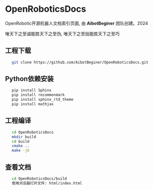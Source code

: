 # OpenRoboticsDocs

OpenRobotic开源机器人文档索引页面, 由 **AibotBeginer** 团队创建。2024

唯天下之至诚能胜天下之至伪, 
唯天下之至拙能胜天下之至巧


## 工程下载

```bash
   git clone https://github.com/AibotBeginer/OpenRoboticsDocs.git
```


## Python依赖安装

```bash
   pip install Sphinx
   pip install recommonmark
   pip install sphinx_rtd_theme
   pip install mathjax
```


## 工程编译

```bash
   cd OpenRoboticsDocs
   mkdir build
   cd build
   cmake ..
   make -j6
```

## 查看文档

```bash
   cd OpenRoboticsDocs/build
   使用浏览器打开文件: html/index.html
```

